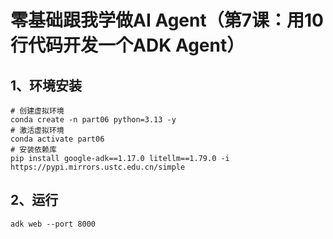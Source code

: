 # 零基础跟我学做AI Agent（第7课：用10行代码开发一个ADK Agent）

## 1、环境安装

```shell
# 创建虚拟环境
conda create -n part06 python=3.13 -y
# 激活虚拟环境
conda activate part06
# 安装依赖库
pip install google-adk==1.17.0 litellm==1.79.0 -i https://pypi.mirrors.ustc.edu.cn/simple
```

## 2、运行

```shell
adk web --port 8000
```

